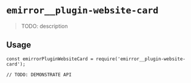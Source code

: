 # `emirror__plugin-website-card`

> TODO: description

## Usage

```
const emirrorPluginWebsiteCard = require('emirror__plugin-website-card');

// TODO: DEMONSTRATE API
```
